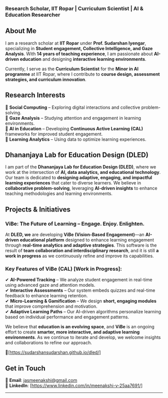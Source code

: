 

### **Research Scholar, IIT Ropar | Curriculum Scientist | AI & Education Researcher**  

## **About Me**  
I am a research scholar at **IIT Ropar** under **Prof. Sudarshan Iyengar**, specializing in **Student engagement, Collective Intelligence, and Gaze Analysis**. With **14 years of teaching experience**, I am passionate about **AI-driven education** and designing **interactive learning environments**.  

Currently, I serve as the **Curriculum Scientist** for the **Minor in AI programme** at IIT Ropar, where I contribute to **course design, assessment strategies, and curriculum innovation**.  

## **Research Interests**  
🔹 **Social Computing** – Exploring digital interactions and collective problem-solving.  
🔹 **Gaze Analysis** – Studying attention and engagement in learning environments.  
🔹 **AI in Education** – Developing **Continuous Active Learning (CAL)** frameworks for improved student engagement.  
🔹 **Learning Analytics** – Using data to optimize learning experiences.  

## **Dhananjaya Lab for Education Design (DLED)**  
I am part of the **Dhananjaya Lab for Education Design (DLED)**, where we work at the intersection of **AI, data analytics, and educational technology**. Our team is dedicated to **designing adaptive, engaging, and impactful learning experiences** that cater to diverse learners. We believe in **collaborative problem-solving**, leveraging **AI-driven insights** to enhance teaching methodologies and learning environments.  

## **Projects & Initiatives**  
### **ViBe: The Future of Learning – Engage. Enjoy. Enlighten.**  
At **DLED, we** are developing **ViBe (Vision-Based Engagement)**—an **AI-driven educational platform** designed to enhance learning engagement through **real-time analytics and adaptive strategies**. This software is the result of **team collaboration and interdisciplinary research**, and it is still **a work in progress** as we continuously refine and improve its capabilities.  

### **Key Features of ViBe (CAL) [Work in Progress]:**  
✔ **AI-Powered Tracking** – We analyze student engagement in real-time using advanced gaze and attention models.  
✔ **Interactive Assessments** – Our system embeds quizzes and real-time feedback to enhance learning retention.  
✔ **Micro-Learning & Gamification** – We design **short, engaging modules** that improve comprehension and motivation.  
✔ **Adaptive Learning Paths** – Our AI-driven algorithms personalize learning based on individual performance and engagement patterns.  

We believe that **education is an evolving space**, and **ViBe** is an ongoing effort to create **smarter, more interactive, and adaptive learning environments**. As we continue to iterate and develop, we welcome insights and collaborations to refine our approach.  

🔗[https://sudarshansudarshan.github.io/dled/]

## **Get in Touch**  
📧 **Email**: jasmeenakshi@gmail.com  
🔗 **LinkedIn**: [https://www.linkedin.com/in/meenakshi-v-25aa7691/]

---
